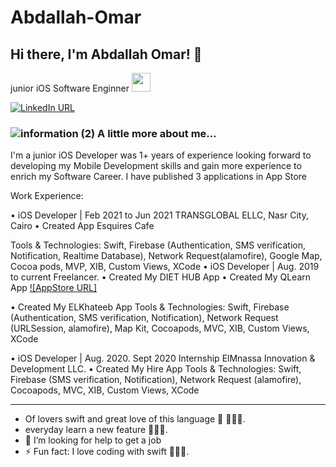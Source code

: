 
# Abdallah-Omar
<h2> Hi there, I'm Abdallah Omar! 👋</h2>
<p>junior iOS  Software Enginner </a><img src="https://media.giphy.com/media/WUlplcMpOCEmTGBtBW/giphy.gif" width="30"> 
</p>

[![LinkedIn URL](https://img.shields.io/static/v1?color=blue&label=linkedin&logo=linkedin&logoColor=white&style=for-the-badge&message=Connect)](https://www.linkedin.com/in/abdallah-omar-21b829165?lipi=urn%3Ali%3Apage%3Ad_flagship3_profile_view_base_contact_details%3BRZ3eoZ9aRd2yi2JK9uiLqA%3D%3D)

### ![information (2)](https://user-images.githubusercontent.com/41602889/146625378-ef93b978-e468-4ce1-a1eb-ac1ba7aa3aa0.png) A little more about me...  

I'm a junior iOS Developer was 1+ years of experience looking forward to developing my Mobile
Development skills and gain more experience to enrich my Software Career.
I have published 3 applications in App Store

Work Experience:

• iOS Developer | Feb 2021 to Jun 2021 TRANSGLOBAL ELLC, Nasr City, Cairo
• Created App Esquires Cafe

Tools & Technologies: Swift, Firebase (Authentication, SMS verification, Notification, Realtime Database),
Network Request(alamofire), Google Map, Cocoa pods, MVP, XIB, Custom Views, XCode
• iOS Developer | Aug. 2019 to current Freelancer.
• Created My DIET HUB App
• Created My QLearn App [![AppStore URL]](https://apps.apple.com/us/app/elkhateeb/id1489806912?l=ar&ls=1&fbclid=IwAR1YSRZBh4tsQ2mJEYlXIYOICQmNpSxV7YdDLM7KXYR79Fje1A3qHq3h4Wg)

• Created My ELKhateeb App
Tools & Technologies: Swift, Firebase (Authentication, SMS verification, Notification), Network Request (URLSession, alamofire), Map Kit, Cocoapods, MVC, XIB, Custom Views, XCode

• iOS Developer | Aug. 2020. Sept 2020
Internship ElMnassa Innovation & Development LLC.
• Created My Hire App
Tools & Technologies: Swift, Firebase (SMS verification, Notification), Network Request (alamofire),
Cocoapods, MVC, XIB, Custom Views, XCode


<hr/>

-  Of lovers swift and great love of this language  🧑🏻‍💻.
-  everyday learn a new feature 🧑🏻‍💻.
- 🤔 I’m looking for help to get a  job
- ⚡ Fun fact: I love coding with swift  🧑🏻‍💻.
